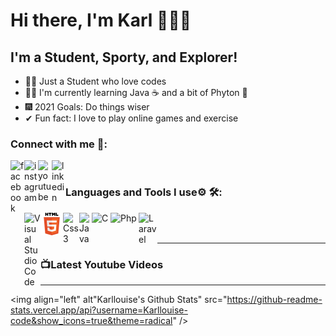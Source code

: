 # Hi there, I'm Karl 🙋‍♂️🖤

## I'm a Student, Sporty, and Explorer!

- 👨‍🎓 Just a Student who love codes
- 🤹‍♂ I'm currently learning Java ☕ and a bit of Phyton 🐍
- 🎆 2021 Goals: Do things wiser
- ✔ Fun fact: I love to play online games and exercise

### Connect with me 🔗:

[<img align="left" alt ="facebook" width="22px" src="https://cdn4.iconfinder.com/data/icons/liu-square-blac/60/facebook-square-social-media-512.png" />][facebook]

[<img align="left" alt ="instagram" width="22px" src="https://user-images.githubusercontent.com/24874033/39674914-011fd850-5171-11e8-82b5-01e8613114cf.png" />][instagram]

[<img align="left" alt ="youtube" width="22px" src="https://icons-for-free.com/iconfiles/png/512/social+square+youtube+icon-1320185494902500914.png" />][youtube]

[<img align="left" alt ="linkedin" width="22px" src="https://www.vectorico.com/download/social_media/LinkedIn-Icon-Square-Dark.jpg" />][linkedin]

<br />

### Languages and Tools I use⚙ 🛠️:
[<img align="left" alt ="Visual Studio Code" width="26px" src="https://cdn.worldvectorlogo.com/logos/visual-studio-code-1.svg" />][vscode]

[<img align="left" alt ="html5" width="36px" src="https://raw.githubusercontent.com/github/explore/80688e429a7d4ef2fca1e82350fe8e3517d3494d/topics/html/html.png" />][html]

[<img align="left" alt ="Css3" width="26px" src="https://upload.wikimedia.org/wikipedia/commons/thumb/d/d5/CSS3_logo_and_wordmark.svg/1200px-CSS3_logo_and_wordmark.svg.png" />][css]

[<img align="left" alt ="Java" width="20px" src="https://upload.wikimedia.org/wikipedia/en/3/30/Java_programming_language_logo.svg" />][java]

[<img align="left" alt ="C" width="30px" src="https://cdn.iconscout.com/icon/free/png-512/c-programming-569564.png" />][clanguage]

[<img align="left" alt ="Php" padding-top="50px" width="45px" padding-top="35px" src="https://upload.wikimedia.org/wikipedia/commons/thumb/2/27/PHP-logo.svg/2560px-PHP-logo.svg.png" />][php]

[<img align="left" alt ="Laravel" width="30px" src="https://upload.wikimedia.org/wikipedia/commons/thumb/9/9a/Laravel.svg/1200px-Laravel.svg.png" />][laravel]


<br />
<br />

---

### 📺Latest Youtube Videos 
<!-- YOUTUBE:START -->
<!-- YOUTUBE:END -->

---

<img align="left" alt"Karllouise's Github Stats" src="https://github-readme-stats.vercel.app/api?username=Karllouise-code&show_icons=true&theme=radical" />

[facebook]: https://www.facebook.com/karllouise08/
[instagram]: https://www.instagram.com/kalowies_/
[youtube]: https://www.youtube.com/channel/UCsCyEjwE565qKzbTfL2RC7Q
[linkedin]: https://www.linkedin.com/in/karllouise08/
[vscode]: https://code.visualstudio.com/
[java]: https://www.java.com/en/
[clanguage]: https://www.learn-c.org/
[laravel]: https://laravel.com/
[php]: https://www.php.net/
[html]: https://developer.mozilla.org/en-US/docs/Web/Guide/HTML/HTML5
[css]: https://developer.mozilla.org/en-US/docs/Web/CSS